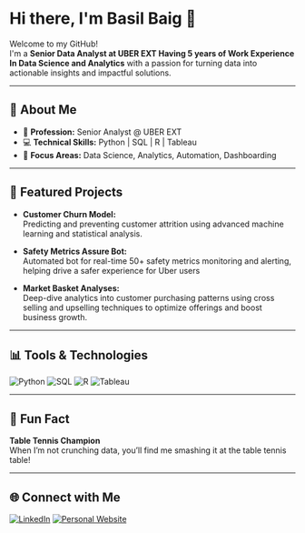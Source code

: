 # Hi there, I'm Basil Baig 👋

Welcome to my GitHub!  
I'm a **Senior Data Analyst at UBER EXT Having 5 years of Work Experience In Data Science and Analytics** with a passion for turning data into actionable insights and impactful solutions.

---

## 🚀 About Me

- 🔬 **Profession:** Senior Analyst @ UBER EXT  
- 💻 **Technical Skills:** Python | SQL | R | Tableau
- 🧠 **Focus Areas:** Data Science, Analytics, Automation, Dashboarding

---

## 🌟 Featured Projects

- **Customer Churn Model:**  
  Predicting and preventing customer attrition using advanced machine learning and statistical analysis.

- **Safety Metrics Assure Bot:**  
  Automated bot for real-time 50+ safety metrics monitoring and alerting, helping drive a safer experience for Uber users

- **Market Basket Analyses:**  
  Deep-dive analytics into customer purchasing patterns using cross selling and upselling techniques to optimize offerings and boost business growth.

---

## 📊 Tools & Technologies

![Python](https://img.shields.io/badge/Python-3776AB?style=for-the-badge&logo=python&logoColor=white)
![SQL](https://img.shields.io/badge/SQL-4479A1?style=for-the-badge&logo=postgresql&logoColor=white)
![R](https://img.shields.io/badge/R-276DC3?style=for-the-badge&logo=r&logoColor=white)
![Tableau](https://img.shields.io/badge/Tableau-E97627?style=for-the-badge&logo=tableau&logoColor=white)

---

## 🏓 Fun Fact

**Table Tennis Champion**  
When I’m not crunching data, you’ll find me smashing it at the table tennis table!

---

## 🌐 Connect with Me

[![LinkedIn](https://img.shields.io/badge/LinkedIn-blue?style=flat&logo=linkedin)](https://www.linkedin.com/in/basil-baig-7733a5154/)
[![Personal Website](https://img.shields.io/badge/Website-24292f?style=flat&logo=github)](https://yourwebsite.com)

<!--
**bbaig1/bbaig1** is a ✨ special ✨ repository because its README.md (this file) appears on your GitHub profile.
-->
